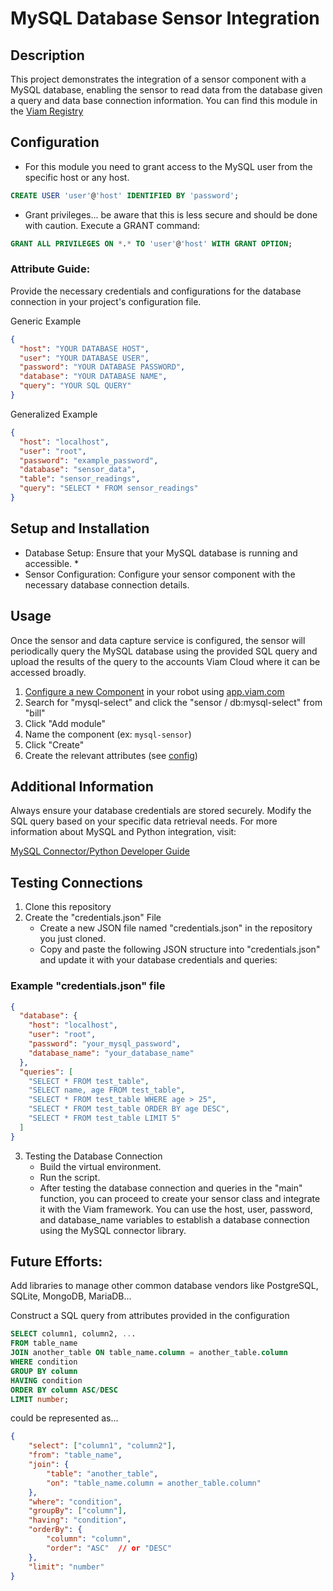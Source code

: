 # MySQL Database Sensor Integration
## Description

This project demonstrates the integration of a sensor component with a MySQL database, enabling the sensor to read data from the database given a query and data base connection information. You can find this module in the [Viam Registry]([https://app.viam.com/registry](https://app.viam.com/module/bill/viam-database-sensor))

## Configuration
  * For this module you need to grant access to the MySQL user from the specific host or any host. 
```sql
CREATE USER 'user'@'host' IDENTIFIED BY 'password';
```
  * Grant privileges... be aware that this is less secure and should be done with caution.
Execute a GRANT command:
```sql
GRANT ALL PRIVILEGES ON *.* TO 'user'@'host' WITH GRANT OPTION;
````

### Attribute Guide:

Provide the necessary credentials and configurations for the database connection in your project's configuration file.

Generic Example
```json
{
  "host": "YOUR DATABASE HOST",
  "user": "YOUR DATABASE USER",
  "password": "YOUR DATABASE PASSWORD",
  "database": "YOUR DATABASE NAME",
  "query": "YOUR SQL QUERY"
}
```
Generalized Example
```json
{
  "host": "localhost",
  "user": "root",
  "password": "example_password",
  "database": "sensor_data",
  "table": "sensor_readings",
  "query": "SELECT * FROM sensor_readings"
}
```
## Setup and Installation
  * Database Setup: Ensure that your MySQL database is running and accessible.
    * 
  * Sensor Configuration: Configure your sensor component with the necessary database connection details.

## Usage
Once the sensor and data capture service is configured, the sensor will periodically query the MySQL database using the provided SQL query and upload the results of the query to the accounts Viam Cloud where it can be accessed broadly.

1. [Configure a new Component](https://docs.viam.com/registry/configure/) in your robot using [app.viam.com](app.viam.com)
2. Search for "mysql-select" and click the "sensor / db:mysql-select" from "bill"
3. Click "Add module"
4. Name the component (ex: `mysql-sensor`)
5. Click "Create"
6. Create the relevant attributes (see [config](#Configuration))

## Additional Information
Always ensure your database credentials are stored securely.
Modify the SQL query based on your specific data retrieval needs.
For more information about MySQL and Python integration, visit:

[MySQL Connector/Python Developer Guide](https://dev.mysql.com/doc/connector-python/en/)

## Testing Connections
1. Clone this repository
2. Create the "credentials.json" File
    * Create a new JSON file named "credentials.json" in the repository you just cloned.
    * Copy and paste the following JSON structure into "credentials.json" and update it with your database credentials and queries:
### Example "credentials.json" file
```json
{
  "database": {
    "host": "localhost",
    "user": "root",
    "password": "your_mysql_password",
    "database_name": "your_database_name"
  },
  "queries": [
    "SELECT * FROM test_table",
    "SELECT name, age FROM test_table",
    "SELECT * FROM test_table WHERE age > 25",
    "SELECT * FROM test_table ORDER BY age DESC",
    "SELECT * FROM test_table LIMIT 5"
  ]
}
```
3. Testing the Database Connection
    * Build the virtual environment.
    * Run the script.
    * After testing the database connection and queries in the "main" function, you can proceed to create your sensor class and integrate it with the Viam framework. You can use the host, user, password, and database_name variables to establish a database connection using the MySQL connector library.

## Future Efforts:
Add libraries to manage other common database vendors like PostgreSQL, SQLite, MongoDB, MariaDB...

Construct a SQL query from attributes provided in the configuration
```sql
SELECT column1, column2, ...
FROM table_name
JOIN another_table ON table_name.column = another_table.column
WHERE condition
GROUP BY column
HAVING condition
ORDER BY column ASC/DESC
LIMIT number;
```

could be represented as...

```json
{
    "select": ["column1", "column2"],
    "from": "table_name",
    "join": {
        "table": "another_table",
        "on": "table_name.column = another_table.column"
    },
    "where": "condition",
    "groupBy": ["column"],
    "having": "condition",
    "orderBy": {
        "column": "column",
        "order": "ASC"  // or "DESC"
    },
    "limit": "number"
}
```
